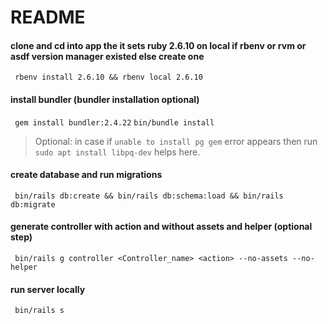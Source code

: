 # README

#### clone and cd into app the it sets ruby 2.6.10 on local if rbenv or rvm or asdf version manager existed else create one
  ``` rbenv install 2.6.10 && rbenv local 2.6.10```

#### install bundler (bundler installation optional) 
  ``` gem install bundler:2.4.22```
  ``` bin/bundle install ```
  > Optional: in case if `unable to install pg gem` error appears then run `sudo apt install libpq-dev` helps here.

#### create database and run migrations
 ``` bin/rails db:create && bin/rails db:schema:load && bin/rails db:migrate```

#### generate controller with action and without assets and helper (optional step)
  ``` bin/rails g controller <Controller_name> <action> --no-assets --no-helper```

#### run server locally
  ``` bin/rails s```